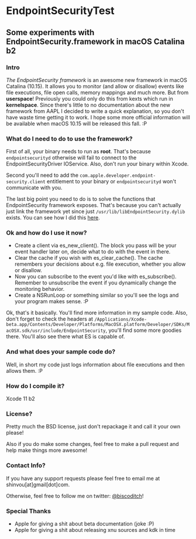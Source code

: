 
# EndpointSecurityTest
## Some experiments with EndpointSecurity.framework in macOS Catalina b2

### Intro
*The EndpointSecurity framework* is an awesome new framework in macOS Catalina (10.15). It allows you to monitor (and allow or disallow) events like file executions, file open calls, memory mappings and much more. But from **userspace**! Previously you could only do this from kexts which run in **kernelspace**. Since there's little to no documentation about the new framework from AAPL I decided to write a quick explanation, so you don't have waste time getting it to work. I hope some more official information will be available when macOS 10.15 will be released this fall. :P

### What do I need to do to use the framework?
First of all, your binary needs to run as **root**. That's because `endpointsecurityd` otherwise will fail to connect to the EndpointSecurityDriver IOService. Also, don't run your binary within Xcode. 

Second you'll need to add the `com.apple.developer.endpoint-security.client` entitlement to your binary or `endpointsecurityd` won't communicate with you.

The last big point you need to do is to solve the functions that EndpointSecurity framework exposes. That's because you can't actually just link the framework yet since just `/usr/lib/libEndpointSecurity.dylib` exists. You can see how I did this [here](https://github.com/shinvou/EndpointSecurityTest/blob/0574edfd30cfa6fdf5e2686ba14fefa7aca7c19b/EndpointSecurityTest/main.m#L14-L58).

### Ok and how do I use it now?

 - Create a client via es_new_client(). The block you pass will be your event handler later on, decide what to do with the event in there.
 - Clear the cache if you wish with es_clear_cache(). The cache remembers your decisions about e.g. file execution, whether you allow or disallow.
 - Now you can subscribe to the event you'd like with es_subscribe(). Remember to unsubscribe the event if you dynamically change the monitoring behavior.
 - Create a NSRunLoop or something similar so you'll see the logs and your program makes sense. :P
 
 Ok, that's it basically. You'll find more information in my sample code. Also, don't forget to check the headers at `/Applications/Xcode-beta.app/Contents/Developer/Platforms/MacOSX.platform/Developer/SDKs/MacOSX.sdk/usr/include/EndpointSecurity`, you'll find some more goodies there. You'll also see there what ES is capable of.

### And what does your sample code do?
Well, in short my code just logs information about file executions and then allows them. :P

### How do I compile it?
Xcode 11 b2

### License?
Pretty much the BSD license, just don't repackage it and call it your own please!

Also if you do make some changes, feel free to make a pull request and help make things more awesome!

### Contact Info?
If you have any support requests please feel free to email me at shinvou[at]gmail[dot]com.

Otherwise, feel free to follow me on twitter: [@biscoditch](https:///www.twitter.com/biscoditch)!

### Special Thanks
- Apple for giving a shit about beta documentation (joke :P)
- Apple for giving a shit about releasing xnu sources and kdk in time
